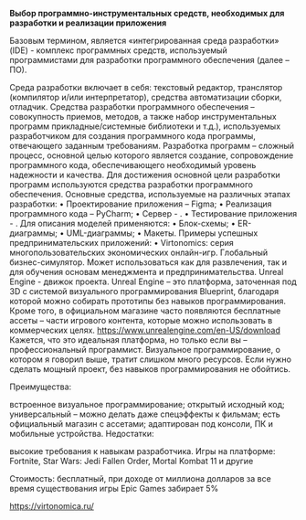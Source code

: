 
**Выбор программно-инструментальных средств, необходимых для разработки и реализации приложения**

Базовым термином, является «интегрированная среда разработки» (IDE) - комплекс программных средств, используемый программистами для разработки программного обеспечения (далее – ПО). 

Среда разработки включает в себя: текстовый редактор, транслятор (компилятор и/или интерпретатор), средства автоматизации сборки, отладчик.
Средства разработки программного обеспечения – совокупность приемов, методов, а также набор инструментальных программ прикладные/системные библиотеки и т.д.), используемых разработчиком для создания программного кода программы, отвечающего заданным требованиям. Разработка программ – сложный процесс, основной целью которого является создание, сопровождение программного кода, обеспечивающего необходимый уровень надежности и качества. Для достижения основной цели разработки программ используются средства разработки программного обеспечения.
Основные средства, используемые на различных этапах разработки:
•	Проектирование приложения – Figma;
•	Реализация программного кода – PyCharm;
•	Сервер - .
•	Тестирование приложения - .
Для описания моделей применяются:
•	Блок-схемы;
•	ER-диаграммы;
•	UML-диаграммы;
•	Макеты.
Примеры успешных предпринимательских приложений:
•	Virtonomics: серия многопользовательских экономических онлайн-игр. Глобальный бизнес-симулятор. Может использоваться как для развлечения, так и для обучения основам менеджмента и предпринимательства.
Unreal Engine - движок проекта.
Unreal Engine – это платформа, заточенная под 3D с системой визуального программирования Blueprint,
благодаря которой можно собирать прототипы без навыков программирования. Кроме того, в официальном 
магазине часто появляются бесплатные ассеты – части игрового контента, которые можно использовать в коммерческих целях.
https://www.unrealengine.com/en-US/download
Кажется, что это идеальная платформа, но только если вы – профессиональный программист.
Визуальное программирование, о котором я говорил выше, тратит слишком много ресурсов.
Если нужно сделать мощный проект, без навыков программирования не обойтись.

Преимущества:

встроенное визуальное программирование;
открытый исходный код;
универсальный – можно делать даже спецэффекты к фильмам;
есть официальный магазин с ассетами;
адаптирован под консоли, ПК и мобильные устройства.
Недостатки:

высокие требования к навыкам разработчика.
Игры на платформе: Fortnite, Star Wars: Jedi Fallen Order, Mortal Kombat 11 и другие

Стоимость: бесплатный, при доходе от миллиона долларов за все время существования игры Epic Games забирает 5%


https://virtonomica.ru/
